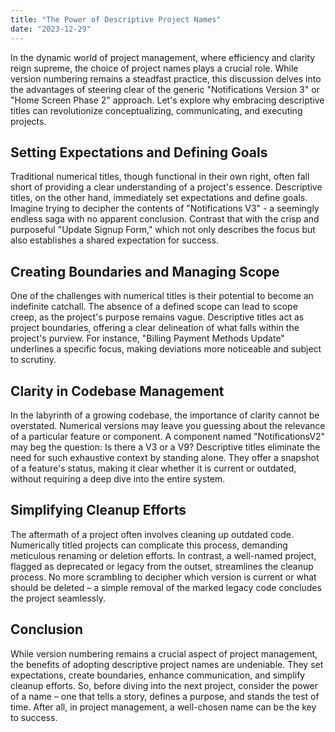 ```yaml
---
title: "The Power of Descriptive Project Names"
date: "2023-12-29"
---
```


In the dynamic world of project management, where efficiency and clarity reign supreme, the choice of project names plays a crucial role. While version numbering remains a steadfast practice, this discussion delves into the advantages of steering clear of the generic "Notifications Version 3" or "Home Screen Phase 2" approach. Let's explore why embracing descriptive titles can revolutionize conceptualizing, communicating, and executing projects.

## Setting Expectations and Defining Goals

Traditional numerical titles, though functional in their own right, often fall short of providing a clear understanding of a project's essence. Descriptive titles, on the other hand, immediately set expectations and define goals. Imagine trying to decipher the contents of "Notifications V3" - a seemingly endless saga with no apparent conclusion. Contrast that with the crisp and purposeful "Update Signup Form," which not only describes the focus but also establishes a shared expectation for success.

## Creating Boundaries and Managing Scope

One of the challenges with numerical titles is their potential to become an indefinite catchall. The absence of a defined scope can lead to scope creep, as the project's purpose remains vague. Descriptive titles act as project boundaries, offering a clear delineation of what falls within the project's purview. For instance, "Billing Payment Methods Update" underlines a specific focus, making deviations more noticeable and subject to scrutiny.

## Clarity in Codebase Management

In the labyrinth of a growing codebase, the importance of clarity cannot be overstated. Numerical versions may leave you guessing about the relevance of a particular feature or component. A component named "NotificationsV2" may beg the question: Is there a V3 or a V9? Descriptive titles eliminate the need for such exhaustive context by standing alone. They offer a snapshot of a feature's status, making it clear whether it is current or outdated, without requiring a deep dive into the entire system.

## Simplifying Cleanup Efforts

The aftermath of a project often involves cleaning up outdated code. Numerically titled projects can complicate this process, demanding meticulous renaming or deletion efforts. In contrast, a well-named project, flagged as deprecated or legacy from the outset, streamlines the cleanup process. No more scrambling to decipher which version is current or what should be deleted – a simple removal of the marked legacy code concludes the project seamlessly.

## Conclusion

While version numbering remains a crucial aspect of project management, the benefits of adopting descriptive project names are undeniable. They set expectations, create boundaries, enhance communication, and simplify cleanup efforts. So, before diving into the next project, consider the power of a name – one that tells a story, defines a purpose, and stands the test of time. After all, in project management, a well-chosen name can be the key to success.


